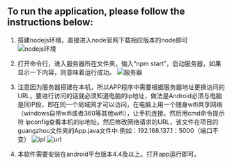 ## To run the application, please follow the instructions below:
1.	搭建nodejs环境，直接进入node官网下载相应版本的node即可
 ![nodejs环境][1]

2.	打开命令行，进入服务器所在文件夹，输入“npm start”，启动服务器，如果显示一下内容，则意味着运行成功。
 ![服务器][2]

3.	注意因为服务器搭建在本机，所以APP程序中需要根据服务器地址更换访问的URL，要进行访问的话就必须知道电脑的ip地址，做法是Android必须与电脑是同IP段，即在同一个局域网才可以访问，在电脑上用一个随身wifi共享网络（windows自带wifi或者360等其他wifi），让手机连接。然后用cmd命令提示符 ipconfig查看本机的ip地址。然后修改网络请求的URL，该文件在项目的guangzhou文件夹的App.java文件中.例如：192.168.137.1：5000（端口不变）
 ![ipl][4]
 ![url][3]
 
4.  本软件需要安装在android平台版本4.4及以上。打开app运行即可。



 [1]: https://github.com/team-work-GuangZhou/Guangzhou/blob/master/assets/img/nodejs.png
 [2]: https://github.com/team-work-GuangZhou/Guangzhou/blob/master/assets/img/server.png
 [3]: https://github.com/team-work-GuangZhou/Guangzhou/blob/master/assets/img/url.png
 [4]: https://github.com/team-work-GuangZhou/Guangzhou/blob/master/assets/img/ip.png
